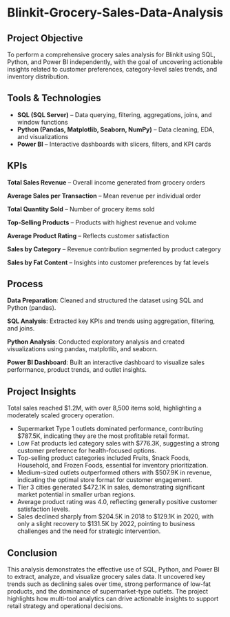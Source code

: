 # Blinkit-Grocery-Sales-Data-Analysis
## Project Objective
To perform a comprehensive grocery sales analysis for Blinkit using SQL, Python, and Power BI independently, with the goal of uncovering actionable insights related to customer preferences, category-level sales trends, and inventory distribution.
## Tools & Technologies
- **SQL (SQL Server)** – Data querying, filtering, aggregations, joins, and window functions
- **Python (Pandas, Matplotlib, Seaborn, NumPy)** – Data cleaning, EDA, and visualizations
- **Power BI** – Interactive dashboards with slicers, filters, and KPI cards
  
## KPIs

**Total Sales Revenue** – Overall income generated from grocery orders

**Average Sales per Transaction** – Mean revenue per individual order

**Total Quantity Sold** – Number of grocery items sold

**Top-Selling Products** – Products with highest revenue and volume

**Average Product Rating** – Reflects customer satisfaction

**Sales by Category** – Revenue contribution segmented by product category

**Sales by Fat Content** – Insights into customer preferences by fat levels

## Process

**Data Preparation**: Cleaned and structured the dataset using SQL and Python (pandas).

**SQL Analysis**: Extracted key KPIs and trends using aggregation, filtering, and joins.

**Python Analysis**: Conducted exploratory analysis and created visualizations using pandas, matplotlib, and seaborn.

**Power BI Dashboard**: Built an interactive dashboard to visualize sales performance, product trends, and outlet insights.

## Project Insights
Total sales reached $1.2M, with over 8,500 items sold, highlighting a moderately scaled grocery operation.
- Supermarket Type 1 outlets dominated performance, contributing $787.5K, indicating they are the most profitable retail format.
- Low Fat products led category sales with $776.3K, suggesting a strong customer preference for health-focused options.
- Top-selling product categories included Fruits, Snack Foods, Household, and Frozen Foods, essential for inventory prioritization.
- Medium-sized outlets outperformed others with $507.9K in revenue, indicating the optimal store format for customer engagement.
- Tier 3 cities generated $472.1K in sales, demonstrating significant market potential in smaller urban regions.
- Average product rating was 4.0, reflecting generally positive customer satisfaction levels.
- Sales declined sharply from $204.5K in 2018 to $129.1K in 2020, with only a slight recovery to $131.5K by 2022, pointing to business challenges and the need for strategic intervention.
## Conclusion
 This analysis demonstrates the effective use of SQL, Python, and Power BI to extract, analyze, and visualize grocery sales data. It uncovered key trends such as declining sales over time, strong performance of low-fat products, and the dominance of supermarket-type outlets. The project highlights how multi-tool analytics can drive actionable insights to support retail strategy and operational decisions.







